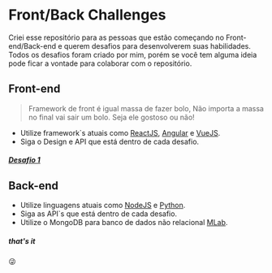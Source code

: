 
# Front/Back Challenges 
Criei esse repositório para as pessoas que estão começando no Front-end/Back-end e querem desafios para desenvolverem suas habilidades.
Todos os desafios foram criado por mim, porém se você tem alguma ideia pode ficar a vontade para colaborar com o repositório.

## Front-end
> Framework de front é igual massa de fazer bolo, 
> Não importa a massa no final vai sair um bolo.
> Seja ele gostoso ou não!


  - Utilize framework`s atuais como [ReactJS](https://reactjs.org/), [Angular](https://angular.io/) e [VueJS](https://vuejs.org/).
  - Siga o Design e API que está dentro de cada desafio.
  
##### [Desafio 1](https://github.com/luccadias/Challenges-Front-Back/tree/master/front-end/challenge-1)

## Back-end
  - Utilize linguagens atuais como [NodeJS](https://nodejs.org/en/) e [Python](https://www.python.org/).
  - Siga as API`s que está dentro de cada desafio.
  - Utilize o MongoDB para banco de dados não relacional [MLab](http://mlab.com/).

##### that's it    
 😜
